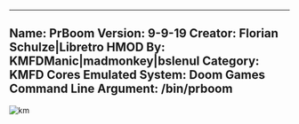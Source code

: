 -----------------------
Name: PrBoom
Version: 9-9-19
Creator: Florian Schulze|Libretro
HMOD By: KMFDManic|madmonkey|bslenul
Category: KMFD Cores
Emulated System: Doom Games
Command Line Argument: /bin/prboom
-----------------------
![km](https://i.imgur.com/eWQdkuk.png)
 